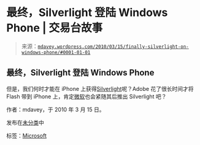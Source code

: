 <!--yml

类别：未分类

日期：2024-05-18 06:12:54

-->

# 最终，Silverlight 登陆 Windows Phone | 交易台故事

> 来源：[`mdavey.wordpress.com/2010/03/15/finally-silverlight-on-windows-phone/#0001-01-01`](https://mdavey.wordpress.com/2010/03/15/finally-silverlight-on-windows-phone/#0001-01-01)

## 最终，Silverlight 登陆 Windows Phone

但是，我们何时才能在 iPhone 上获得[Silverlight](http://www.andybeaulieu.com/Home/tabid/67/EntryID/192/Default.aspx)呢？Adobe 花了很长时间才将 Flash 带到 iPhone 上，肯定[微软](http://www.windowsphone7series.com/)也会紧随其后推出 Silverlight 吧？

作者：mdavey，于 2010 年 3 月 15 日。

发布在[未分类](https://mdavey.wordpress.com/category/uncategorized/)中

标签：[Microsoft](https://mdavey.wordpress.com/tag/microsoft/)
